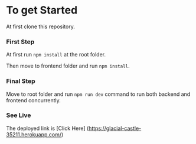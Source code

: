 # To get Started

At first clone this repository.

### First Step

At first run `npm install` at the root folder.

Then move to frontend folder and run `npm install`.

### Final Step

Move to root folder and run `npm run dev` command to run both backend and frontend concurrently.

### See Live

The deployed link is [Click Here] (https://glacial-castle-35211.herokuapp.com/)
